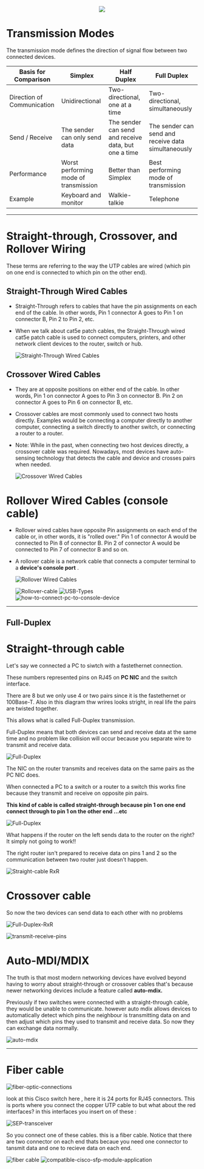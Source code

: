 <p align="center">
  <img 
    src="imgs/TransmissionModes.png"
  >
</p>

# Transmission Modes

 The transmission mode defines the direction of signal flow between two connected devices.
 
 
|Basis for Comparison|	Simplex	| Half Duplex	|Full Duplex|
|--|--|--|--|
|Direction of Communication|	Unidirectional|	Two-directional, one at a time|	Two-directional, simultaneously|
|Send / Receive	|The sender can only send data	|The sender can send and receive data, but one a time	|The sender can send and receive data simultaneously|
|Performance|	Worst performing mode of transmission|	Better than Simplex	|Best performing mode of transmission|
|Example|	Keyboard and monitor	|Walkie-talkie	|Telephone|


-----------------------------------
# Straight-through, Crossover, and Rollover Wiring

These terms are referring to the way the UTP cables are wired (which pin on one end is connected to which pin on the other end).

## Straight-Through Wired Cables

- Straight-Through refers to cables that have the pin assignments on each end of the cable. In other words, Pin 1 connector A goes to Pin 1 on connector B, Pin 2 to Pin 2, etc. 

- When we talk about cat5e patch cables, the Straight-Through wired cat5e patch cable is used to connect computers, printers, and other network client devices to the router, switch or hub.

   ![Straight-Through Wired Cables](https://www.computercablestore.com/themes/ComputerCableStore/content/images/Topics/StraightThrough1.jpg)

## Crossover Wired Cables

- They are at opposite positions on either end of the cable. In other words, Pin 1 on connector A goes to Pin 3 on connector B. Pin 2 on connector A goes to Pin 6 on connector B, etc.

- Crossover cables are most commonly used to connect two hosts directly. Examples would be connecting a computer directly to another computer, connecting a switch directly to another switch, or connecting a router to a router. 

- Note: While in the past, when connecting two host devices directly, a crossover cable was required. Nowadays, most devices have auto-sensing technology that detects the cable and device and crosses pairs when needed.

  ![Crossover Wired Cables](https://www.computercablestore.com/themes/ComputerCableStore/content/images/Topics/Crossover1.jpg)

# Rollover Wired Cables (console cable)

- Rollover wired cables have opposite Pin assignments on each end of the cable or, in other words, it is "rolled over." Pin 1 of connector A would be connected to Pin 8 of connector B. Pin 2 of connector A would be connected to Pin 7 of connector B and so on.

- A rollover cable is a network cable that connects a computer terminal to  a **device's console port** .

  ![Rollover Wired Cables](https://www.computercablestore.com/themes/ComputerCableStore/content/images/Topics/Rollover.jpg)

  ![Rollover-cable](imgs/Rollover-cable.png)
  ![USB-Types](imgs/USB-Types.jpg)
  ![how-to-connect-pc-to-console-device](imgs/how-to-connect-pc-to-console-device.jpg)

--------------------------------------

## Full-Duplex 

# Straight-through cable
Let's say we connected a PC to siwtch with a fastethernet  connection.

These numbers represented pins on RJ45 on **PC NIC** and the switch interface.

There are 8 but we only use 4 or two pairs since it is the fastethernet or 100Base-T. Also in this diagram thw wrires looks stright, in real life the pairs are twisted together.

This allows what is called Full-Duplex transmission.

Full-Duplex means that both devices can send and receive data at the same time and no problem like collision will occur because you separate wire to transmit and receive data.

![Full-Duplex](imgs/Full-Duplex-PCxSW.png)


The NIC on the router transmits and receives data on the same pairs as the PC NIC does.

When connected a PC to a switch or a router to a switch this works fine because they transmit and receive on opposite pin pairs. 

**This kind of cable is called straight-through because pin 1 on one end connect through to pin 1 on the other end ...etc**

![Full-Duplex](imgs/Full-Duplex-RxSW.png)

What happens if the router on the left sends data to the router on the right?
It simply not going to work!!

The right router isn't prepared to receive data on pins 1 and 2 so the communication between two router just doesn't happen.

![Straight-cable RxR](imgs/Straight-cable-RxR.png)

# Crossover cable

So now the two devices can send data to each other with no problems

![Full-Duplex-RxR](imgs/Full-Duplex-RxR.png)

![transmit-receive-pins](imgs/transmit-receive-pins.png)

# Auto-MDI/MDIX

The truth is that most modern networking devices have evolved beyond having to worry about straight-through or crossover cables that's because newer networking devices include a feature called **auto-mdix.** 

Previously if two switches were connected with a straight-through cable, they would be unable to communicate. however auto mdix allows devices to automatically detect which pins the neighbour is transmitting data on and then adjust which pins they used to transmit and receive data. So now they can exchange data normally.

![auto-mdix](imgs/auto-mdix.png)

--------------------------------------------------
# Fiber cable

![fiber-optic-connections](imgs/fiber-optic-connections.png)

look at this Cisco switch here , here it is 24 ports for RJ45 connectors. This is ports where you connect the copper UTP cable to but what about  the red interfaces? in this interfaces you insert on of these :

![SEP-transceiver](imgs/SFP-transceiver.png)

So you connect one of these cables. this is a fiber cable.
Notice that there are two connector on each end thats becaue you need one connector to tansmit data and one to recieve data on each end.

![fiber cable](imgs/fiber-cable.png)
![compatible-cisco-sfp-module-application](imgs/compatible-cisco-sfp-module-application.jpg)






